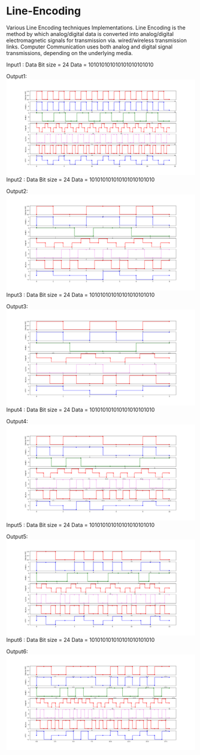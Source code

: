 # Line-Encoding
Various Line Encoding techniques Implementations. Line Encoding is the method by which analog/digital data is converted into analog/digital electromagnetic signals for transmission via. wired/wireless transmission links. Computer Communication uses both analog and digital signal transmissions, depending on the underlying media.

Input1 : Data Bit size = 24     Data = 101010101010101010101010

Output1:
![Image1](LineEncodingOutput24BitsData.png)
Input2 : Data Bit size = 24     Data = 101010101010101010101010

Output2:
![Image2](output1.png)
Input3 : Data Bit size = 24     Data = 101010101010101010101010

Output3:
![Image2](output2.png)
Input4 : Data Bit size = 24     Data = 101010101010101010101010

Output4:
![Image2](output3.png)
Input5 : Data Bit size = 24     Data = 101010101010101010101010

Output5:
![Image2](output4.png)
Input6 : Data Bit size = 24     Data = 101010101010101010101010

Output6:
![Image2](output5.png)
